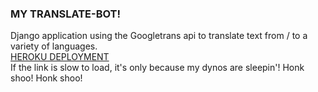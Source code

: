 ### MY TRANSLATE-BOT!
Django application using the Googletrans api to translate text from / to a variety of languages. \
[HEROKU DEPLOYMENT](https://py-translate.herokuapp.com/)\
If the link is slow to load, it's only because my dynos are sleepin'! Honk shoo! Honk shoo!